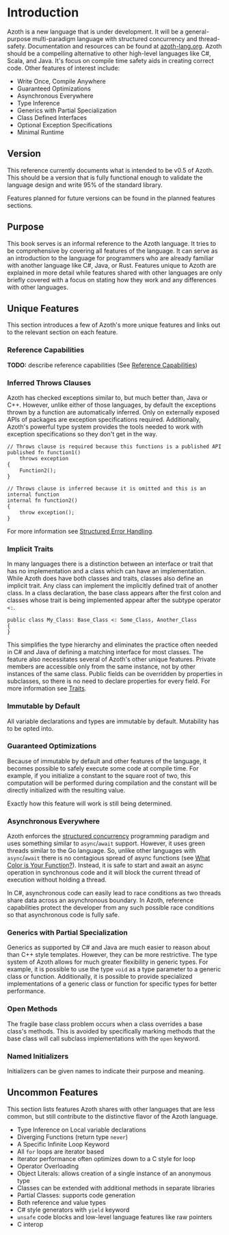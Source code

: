 # Introduction

Azoth is a new language that is under development. It will be a general-purpose multi-paradigm
language with structured concurrency and thread-safety. Documentation and resources can be found at
[azoth-lang.org](http://azoth-lang.org). Azoth should be a compelling alternative to other
high-level languages like C#, Scala, and Java. It's focus on compile time safety aids in creating
correct code. Other features of interest include:

* Write Once, Compile Anywhere
* Guaranteed Optimizations
* Asynchronous Everywhere
* Type Inference
* Generics with Partial Specialization
* Class Defined Interfaces
* Optional Exception Specifications
* Minimal Runtime

## Version

This reference currently documents what is intended to be v0.5 of Azoth. This should be a version
that is fully functional enough to validate the language design and write 95% of the standard
library.

Features planned for future versions can be found in the planned features sections.

## Purpose

This book serves is an informal reference to the Azoth language. It tries to be comprehensive by
covering all features of the language. It can serve as an introduction to the language for
programmers who are already familiar with another language like C#, Java, or Rust. Features unique
to Azoth are explained in more detail while features shared with other languages are only briefly
covered with a focus on stating how they work and any differences with other languages.

## Unique Features

This section introduces a few of Azoth's more unique features and links out to the relevant section
on each feature.

### Reference Capabilities

**TODO:** describe reference capabilities (See [Reference Capabilities](reference-capabailities.md))

### Inferred Throws Clauses

Azoth has checked exceptions similar to, but much better than, Java or C++. However, unlike either
of those languages, by default the exceptions thrown by a function are automatically inferred. Only
on externally exposed APIs of packages are exception specifications required. Additionally, Azoth's
powerful type system provides the tools needed to work with exception specifications so they don't
get in the way.

```azoth
// Throws clause is required because this functions is a published API
published fn function1()
    throws exception
{
    Function2();
}

// Throws clause is inferred because it is omitted and this is an internal function
internal fn function2()
{
    throw exception();
}
```

For more information see [Structured Error Handling](structured-errors.md).

### Implicit Traits

In many languages there is a distinction between an interface or trait that has no implementation
and a class which can have an implementation. While Azoth does have both classes and traits, classes
also define an implicit trait. Any class can implement the implicitly defined trait of another
class. In a class declaration, the base class appears after the first colon and classes whose trait
is being implemented appear after the subtype operator `<:`.

```azoth
public class My_Class: Base_Class <: Some_Class, Another_Class
{
}
```

This simplifies the type hierarchy and eliminates the practice often needed in C# and Java of
defining a matching interface for most classes. The feature also necessitates several of Azoth's
other unique features. Private members are accessible only from the same instance, not by other
instances of the same class. Public fields can be overridden by properties in subclasses, so there
is no need to declare properties for every field. For more information see [Traits](traits.md).

### Immutable by Default

All variable declarations and types are immutable by default. Mutability has to be opted into.

### Guaranteed Optimizations

Because of immutable by default and other features of the language, it becomes possible to safely
execute some code at compile time. For example, if you initialize a constant to the square root of
two, this computation will be performed during compilation and the constant will be directly
initialized with the resulting value.

Exactly how this feature will work is still being determined.

### Asynchronous Everywhere

Azoth enforces the [structured
concurrency](https://vorpus.org/blog/notes-on-structured-concurrency-or-go-statement-considered-harmful/)
programming paradigm and uses something similar to `async`/`await` support. However, it uses green
threads similar to the Go language. So, unlike other languages with `async`/`await` there is no
contagious spread of async functions (see [What Color is Your
Function?](https://journal.stuffwithstuff.com/2015/02/01/what-color-is-your-function/)). Instead, it
is safe to start and await an async operation in synchronous code and it will block the current
thread of execution without holding a thread.

In C#, asynchronous code can easily lead to race conditions as two threads share data across an
asynchronous boundary. In Azoth, reference capabilities protect the developer from any such possible
race conditions so that asynchronous code is fully safe.

### Generics with Partial Specialization

Generics as supported by C# and Java are much easier to reason about than C++ style templates.
However, they can be more restrictive. The type system of Azoth allows for much greater flexibility
in generic types. For example, it is possible to use the type `void` as a type parameter to a
generic class or function. Additionally, it is possible to provide specialized implementations of a
generic class or function for specific types for better performance.

### Open Methods

The fragile base class problem occurs when a class overrides a base class's methods. This is avoided
by specifically marking methods that the base class will call subclass implementations with the
`open` keyword.

### Named Initializers

Initializers can be given names to indicate their purpose and meaning.

## Uncommon Features

This section lists features Azoth shares with other languages that are less common, but still
contribute to the distinctive flavor of the Azoth language.

* Type Inference on Local variable declarations
* Diverging Functions (return type `never`)
* A Specific Infinite Loop Keyword
* All `for` loops are iterator based
* Iterator performance often optimizes down to a C style for loop
* Operator Overloading
* Object Literals: allows creation of a single instance of an anonymous type
* Classes can be extended with additional methods in separate libraries
* Partial Classes: supports code generation
* Both reference and value types
* C# style generators with `yield` keyword
* `unsafe` code blocks and low-level language features like raw pointers
* C interop
